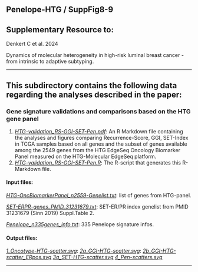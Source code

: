 ## Penelope-HTG / SuppFig8-9

## Supplementary Resource to:  

Denkert C et al. 2024 

Dynamics of molecular heterogeneity in high-risk luminal breast cancer - from intrinsic to adaptive subtyping.

************************************************************

## This subdirectory contains the following data regarding the analyses described in the paper:

### Gene signature validations and comparisons based on the HTG gene panel

1. [*HTG-validation_RS-GGI-SET-Pen.pdf*](https://github.com/tkarn/Penelope-HTG/blob/main/SuppFig8-9/HTG-validation_RS-GGI-SET-Pen.pdf):  An R Markdown file containing the analyses and figures comparing Recurrence-Score, GGI, SET-Index in TCGA samples based on all genes and the subset of genes available among the 2549 genes from the HTG EdgeSeq Oncology Biomarker Panel measured on the HTG-Molecular EdgeSeq platform.
2. [*HTG-validation_RS-GGI-SET-Pen.R*](https://github.com/tkarn/Penelope-HTG/blob/main/SuppFig8-9/HTG-validation_RS-GGI-SET-Pen.R):  The R-script that generates this R-Markdown file.

#### Input files:
[*HTG-OncBiomarkerPanel_n2559-Genelist.txt*](https://github.com/tkarn/Penelope-HTG/blob/main/SuppFig8-9/HTG-OncBiomarkerPanel_n2559-Genelist.txt): list of genes from HTG-panel.

[*SET-ERPR-genes_PMID_31231679.txt*](https://github.com/tkarn/Penelope-HTG/blob/main/SuppFig8-9/SET-ERPR-genes_PMID_31231679.txt): SET-ER/PR index genelist from PMID 31231679 (Sinn 2019) Suppl.Table 2.

[*Penelope_n335genes_info.txt*](https://github.com/tkarn/Penelope-HTG/blob/main/SuppFig8-9/Penelope_n335genes_info.txt): 335 Penelope signature infos.

#### Output files:
[*1_Oncotype-HTG-scatter.svg*](https://github.com/tkarn/Penelope-HTG/blob/main/SuppFig8-9/1_Oncotype-HTG-scatter.svg): 
[*2a_GGI-HTG-scatter.svg*](https://github.com/tkarn/Penelope-HTG/blob/main/SuppFig8-9/2a_GGI-HTG-scatter.svg): 
[*2b_GGI-HTG-scatter_ERpos.svg*](https://github.com/tkarn/Penelope-HTG/blob/main/SuppFig8-9/2b_GGI-HTG-scatter_ERpos.svg) 
[*3a_SET-HTG-scatter.svg*](https://github.com/tkarn/Penelope-HTG/blob/main/SuppFig8-9/3a_SET-HTG-scatter.svg) 
[*4_Pen-scatters.svg*](https://github.com/tkarn/Penelope-HTG/blob/main/SuppFig8-9/4_Pen-scatters.svg) 

************************************************************
